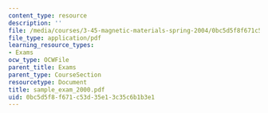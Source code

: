 ```yaml
---
content_type: resource
description: ''
file: /media/courses/3-45-magnetic-materials-spring-2004/0bc5d5f8f671c53d35e13c35c6b1b3e1_sample_exam_2000.pdf
file_type: application/pdf
learning_resource_types:
- Exams
ocw_type: OCWFile
parent_title: Exams
parent_type: CourseSection
resourcetype: Document
title: sample_exam_2000.pdf
uid: 0bc5d5f8-f671-c53d-35e1-3c35c6b1b3e1
---
```

